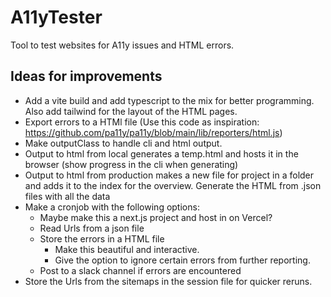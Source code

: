 # A11yTester

Tool to test websites for A11y issues and HTML errors.

## Ideas for improvements

- Add a vite build and add typescript to the mix for better programming. Also add tailwind for the layout of the HTML pages.
- Export errors to a HTMl file (Use this code as inspiration: https://github.com/pa11y/pa11y/blob/main/lib/reporters/html.js)
- Make outputClass to handle cli and html output.
- Output to html from local generates a temp.html and hosts it in the browser (show progress in the cli when generating)
- Output to html from production makes a new file for project in a folder and adds it to the index for the overview. Generate the HTML from .json files with all the data
- Make a cronjob with the following options:
  - Maybe make this a next.js project and host in on Vercel?
  - Read Urls from a json file
  - Store the errors in a HTML file
    - Make this beautiful and interactive.
    - Give the option to ignore certain errors from further reporting.
  - Post to a slack channel if errors are encountered
- Store the Urls from the sitemaps in the session file for quicker reruns.
